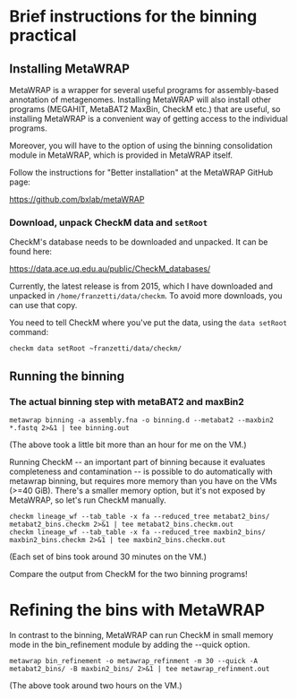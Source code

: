 # Brief instructions for the binning practical

## Installing MetaWRAP

MetaWRAP is a wrapper for several useful programs for assembly-based annotation of
metagenomes. Installing MetaWRAP will also install other programs (MEGAHIT, MetaBAT2
MaxBin, CheckM etc.) that are useful, so installing MetaWRAP is a convenient way
of getting access to the individual programs.

Moreover, you will have to the option of using the binning consolidation module in
MetaWRAP, which is provided in MetaWRAP itself.

Follow the instructions for "Better installation" at the MetaWRAP GitHub page:

https://github.com/bxlab/metaWRAP

### Download, unpack CheckM data and `setRoot`

CheckM's database needs to be downloaded and unpacked. It can be found here:

https://data.ace.uq.edu.au/public/CheckM_databases/

Currently, the latest release is from 2015, which I have downloaded and unpacked
in `/home/franzetti/data/checkm`. To avoid more downloads, you can use that copy.

You need to tell CheckM where you've put the data, using the `data setRoot` command:

```
checkm data setRoot ~franzetti/data/checkm/
```

## Running the binning

### The actual binning step with metaBAT2 and maxBin2

```
metawrap binning -a assembly.fna -o binning.d --metabat2 --maxbin2 *.fastq 2>&1 | tee binning.out
```

(The above took a little bit more than an hour for me on the VM.)

Running CheckM -- an important part of binning because it evaluates completeness and contamination --
is possible to do automatically with metawrap binning, but requires more memory than you have on the
VMs (>=40 GiB). There's a smaller memory option, but it's not exposed by MetaWRAP, so let's run CheckM
manually.

```
checkm lineage_wf --tab_table -x fa --reduced_tree metabat2_bins/ metabat2_bins.checkm 2>&1 | tee metabat2_bins.checkm.out
checkm lineage_wf --tab_table -x fa --reduced_tree maxbin2_bins/ maxbin2_bins.checkm 2>&1 | tee maxbin2_bins.checkm.out
```

(Each set of bins took around 30 minutes on the VM.)

Compare the output from CheckM for the two binning programs!

# Refining the bins with MetaWRAP

In contrast to the binning, MetaWRAP can run CheckM in small memory mode in the bin_refinement module
by adding the --quick option.

```
metawrap bin_refinement -o metawrap_refinment -m 30 --quick -A metabat2_bins/ -B maxbin2_bins/ 2>&1 | tee metawrap_refinment.out
```

(The above took around two hours on the VM.)
